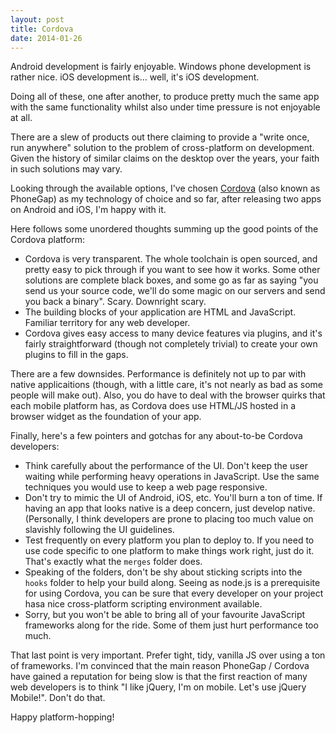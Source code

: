 ```yaml
---
layout: post
title: Cordova
date: 2014-01-26
---
```


Android development is fairly enjoyable. Windows phone development is rather nice. iOS development is&hellip; well, it's iOS development.

Doing all of these, one after another, to produce pretty much the same app with the same functionality whilst also under time pressure is not enjoyable at all.

There are a slew of products out there claiming to provide a "write once, run anywhere" solution to the problem of cross-platform on development. Given the history of similar claims on the desktop over the years, your faith in such solutions may vary.

Looking through the available options, I've chosen [Cordova](http://cordova.apache.org "Apache Cordova") (also known as PhoneGap) as my technology of choice and so far, after releasing two apps on Android and iOS, I'm happy with it.

Here follows some unordered thoughts summing up the good points of the Cordova platform:

 * Cordova is very transparent. The whole toolchain is open sourced, and pretty easy to pick through if you want to see how it works. Some other solutions are complete black boxes, and some go as far as saying "you send us your source code, we'll do some magic on our servers and send you back a binary". Scary. Downright scary.
 * The building blocks of your application are HTML and JavaScript. Familiar territory for any web developer.
 * Cordova gives easy access to many device features via plugins, and it's fairly straightforward (though not completely trivial) to create your own plugins to fill in the gaps.

There are a few downsides. Performance is definitely not up to par with native applicaitions (though, with a little care, it's not nearly as bad as some people will make out). Also, you do have to deal with the browser quirks that each mobile platform has, as Cordova does use HTML/JS hosted in a browser widget as the foundation of your app.

Finally, here's a few pointers and gotchas for any about-to-be Cordova developers:

 * Think carefully about the performance of the UI. Don't keep the user waiting while performing heavy operations in JavaScript. Use the same techniques you would use to keep a web page responsive.
 * Don't try to mimic the UI of Android, iOS, etc. You'll burn a ton of time. If having an app that looks native is a deep concern, just develop native. (Personally, I think developers are prone to placing too much value on slavishly following the UI guidelines. 
 * Test frequently on every platform you plan to deploy to. If you need to use code specific to one platform to make things work right, just do it. That's exactly what the `merges` folder does.
 * Speaking of the folders, don't be shy about sticking scripts into the `hooks` folder to help your build along. Seeing as node.js is a prerequisite for using Cordova, you can be sure that every developer on your project hasa nice cross-platform scripting environment available.
 * Sorry, but you won't be able to bring all of your favourite JavaScript frameworks along for the ride. Some of them just hurt performance too much.
 
That last point is very important. Prefer tight, tidy, vanilla JS over using a ton of frameworks. I'm convinced that the main reason PhoneGap / Cordova have gained a reputation for being slow is that the first reaction of many web developers is to think "I like jQuery, I'm on mobile. Let's use jQuery Mobile!". Don't do that.

Happy platform-hopping!
